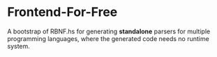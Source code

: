 # Frontend-For-Free

A bootstrap of RBNF.hs for generating **standalone** parsers for multiple programming languages, where the generated code needs no runtime system.

